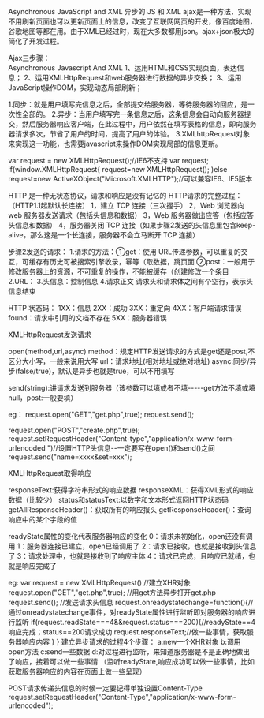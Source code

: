 Asynchronous JavaScript and XML
异步的 JS 和 XML
ajax是一种方法，实现不用刷新页面也可以更新页面上的信息，改变了互联网网页的开发，像百度地图，谷歌地图等都在用。由于XML已经过时，现在大多数都用json。ajax+json极大的简化了开发过程。


Ajax三步骤：  
Asynchronous Javascript And XML
1、运用HTML和CSS实现页面，表达信息；
2、运用XMLHttpRequest和web服务器进行数据的异步交换；
3、运用JavaScript操作DOM，实现动态局部刷新；

1.同步：就是用户填写完信息之后，全部提交给服务器，等待服务器的回应，是一次性全部的。
2.异步：当用户填写完一条信息之后，这条信息会自动向服务器提交，然后服务器响应客户端，在此过程中，用户依然在填写表格的信息，即向服务器请求多次，节省了用户的时间，提高了用户的体验。
3.XMLhttpRequest对象来实现这一功能，也需要javascript来操作DOM实现局部的信息更新。

var request = new XMLHttpRequest();//IE6不支持
var request;
if(window.XMLHttpRequest{
    request=new XMLHttpRequest();
)else
    request=new ActiveXObject("Microsoft.XMLHTTP");//可以兼容IE6、IE5版本

HTTP 是一种无状态协议，请求和响应是没有记忆的
HTTP请求的完整过程：（HTTP1.1起默认长连接）
1，建立 TCP 连接（三次握手）
2，Web 浏览器向 web 服务器发送请求（包括头信息和数据）
3，Web 服务器做出应答（包括应答头信息和数据）
4，服务器关闭 TCP 连接（如果步骤2发送的头信息里包含keep-alive，那么这是一个长连接，服务器不会立马断开 TCP 连接）

步骤2发送的请求：
1.请求的方法：①get：使用 URL传递参数，可以重复的交互，可缓存有历史可被搜索引擎收录，幂等（取数据，跳页面
			②post：一般用于修改服务器上的资源，不可重复的操作，不能被缓存（创建修改一个条目
2.URL：
3.头信息：控制信息
4.请求正文
请求头和请求体之间有个空行，表示头信息结束

HTTP 状态码：
1XX：信息
2XX：成功
3XX：重定向
4XX：客户端请求错误
found：请求中引用的文档不存在
5XX：服务器错误


XMLHttpRequest发送请求

open(method,url,async)
method：规定HTTP发送请求的方式是get还是post,不区分大小写，一般来说用大写
url：请求地址(相对地址或绝对地址)
async:同步/异步(false/true)，默认是异步也就是true，可以不用填写

send(string):讲请求发送到服务器（该参数可以填或者不填-----get方法不填或填null，post:一般要填）

eg：
request.open("GET","get.php",true);
request.send();

request.open("POST","create.php",true);
request.setRequestHeader("Content-type","application/x-www-form-urlencoded ")//设置HTTP头信息--一定要写在open()和send()之间
request.send("name=xxxx&set=xxx");


XMLHttpRequest取得响应

responseText:获得字符串形式的响应数据
responseXML：获得XML形式的响应数据（比较少）
status和statusText:以数字和文本形式返回HTTP状态码 
getAllResponseHeader()：获取所有的响应报头
getResponseHeader()：查询响应中的某个字段的值

readyState属性的变化代表服务器响应的变化
0：请求未初始化，open还没有调用
1：服务器连接已建立，open已经调用了
2：请求已接收，也就是接收到头信息了
3：请求处理中，也就是接收到了响应主体
4：请求已完成，且响应已就绪，也就是响应完成了

eg:
var request = new XMLHttpRequest() //建立XHR对象
request.open("GET","get.php",true); //用get方法异步打开get.php
request.send(); //发送请求头信息
request.onreadystatechange=function(){//通过onreadystatechange事件，对readyState属性进行监听即对服务器的响应进行监听
	if(request.readState===4&&request.status===200){//readyState==4响应完成；status==200请求成功
		request.responseText;//做一些事情，获取服务器响应内容
	}
}
建立异步请求的过程4个步骤：
a:new一个XHR对象
b:调用open方法
c:send一些数据
d:对过程进行监听，来知道服务器是不是正确地做出了响应，接着可以做一些事情
（监听readyState,响应成功可以做一些事情，比如获取服务器响应的内容在页面上做一些呈现）



POST请求传递头信息的时候一定要记得单独设置Content-Type
request.setRequestHeader("Content-Type","application/x-www-form-urlencoded");

